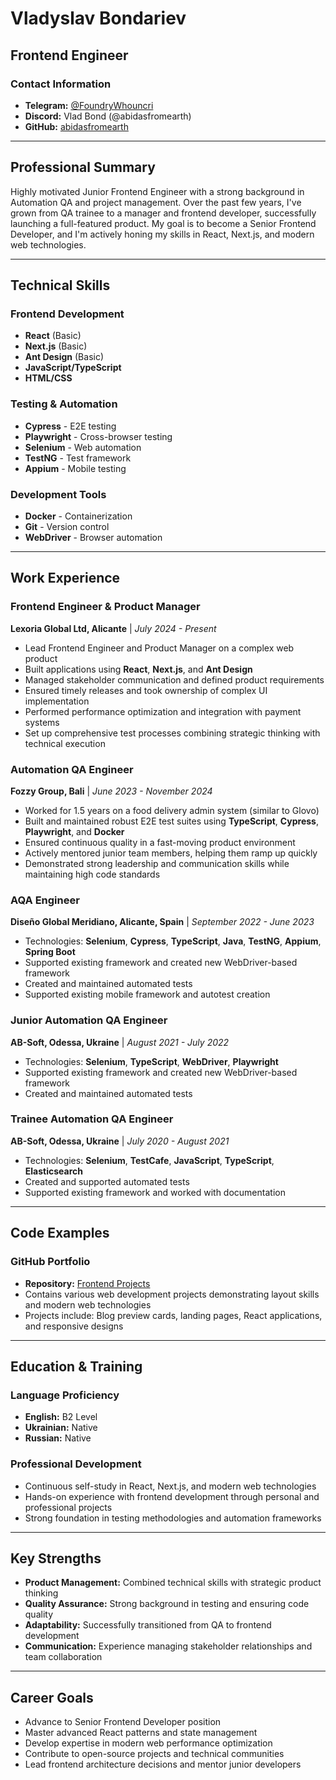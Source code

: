 # Vladyslav Bondariev
## Frontend Engineer

### Contact Information
- **Telegram:** [@FoundryWhouncri](https://t.me/FoundryWhouncri)
- **Discord:** Vlad Bond (@abidasfromearth)
- **GitHub:** [abidasfromearth](https://github.com/abidasfromearth)

---

## Professional Summary

Highly motivated Junior Frontend Engineer with a strong background in Automation QA and project management. Over the past few years, I've grown from QA trainee to a manager and frontend developer, successfully launching a full-featured product. My goal is to become a Senior Frontend Developer, and I'm actively honing my skills in React, Next.js, and modern web technologies.

---

## Technical Skills

### Frontend Development
- **React** (Basic)
- **Next.js** (Basic)
- **Ant Design** (Basic)
- **JavaScript/TypeScript**
- **HTML/CSS**

### Testing & Automation
- **Cypress** - E2E testing
- **Playwright** - Cross-browser testing
- **Selenium** - Web automation
- **TestNG** - Test framework
- **Appium** - Mobile testing

### Development Tools
- **Docker** - Containerization
- **Git** - Version control
- **WebDriver** - Browser automation

---

## Work Experience

### Frontend Engineer & Product Manager
**Lexoria Global Ltd, Alicante** | *July 2024 - Present*

- Lead Frontend Engineer and Product Manager on a complex web product
- Built applications using **React**, **Next.js**, and **Ant Design**
- Managed stakeholder communication and defined product requirements
- Ensured timely releases and took ownership of complex UI implementation
- Performed performance optimization and integration with payment systems
- Set up comprehensive test processes combining strategic thinking with technical execution

### Automation QA Engineer
**Fozzy Group, Bali** | *June 2023 - November 2024*

- Worked for 1.5 years on a food delivery admin system (similar to Glovo)
- Built and maintained robust E2E test suites using **TypeScript**, **Cypress**, **Playwright**, and **Docker**
- Ensured continuous quality in a fast-moving product environment
- Actively mentored junior team members, helping them ramp up quickly
- Demonstrated strong leadership and communication skills while maintaining high code standards

### AQA Engineer
**Diseño Global Meridiano, Alicante, Spain** | *September 2022 - June 2023*

- Technologies: **Selenium**, **Cypress**, **TypeScript**, **Java**, **TestNG**, **Appium**, **Spring Boot**
- Supported existing framework and created new WebDriver-based framework
- Created and maintained automated tests
- Supported existing mobile framework and autotest creation

### Junior Automation QA Engineer
**AB-Soft, Odessa, Ukraine** | *August 2021 - July 2022*

- Technologies: **Selenium**, **TypeScript**, **WebDriver**, **Playwright**
- Supported existing framework and created new WebDriver-based framework
- Created and maintained automated tests

### Trainee Automation QA Engineer
**AB-Soft, Odessa, Ukraine** | *July 2020 - August 2021*

- Technologies: **Selenium**, **TestCafe**, **JavaScript**, **TypeScript**, **Elasticsearch**
- Created and supported automated tests
- Supported existing framework and worked with documentation

---

## Code Examples

### GitHub Portfolio
- **Repository:** [Frontend Projects](https://github.com/abidasfromearth/front-end)
- Contains various web development projects demonstrating layout skills and modern web technologies
- Projects include: Blog preview cards, landing pages, React applications, and responsive designs

---

## Education & Training

### Language Proficiency
- **English:** B2 Level
- **Ukrainian:** Native
- **Russian:** Native

### Professional Development
- Continuous self-study in React, Next.js, and modern web technologies
- Hands-on experience with frontend development through personal and professional projects
- Strong foundation in testing methodologies and automation frameworks

---

## Key Strengths
- **Product Management:** Combined technical skills with strategic product thinking
- **Quality Assurance:** Strong background in testing and ensuring code quality
- **Adaptability:** Successfully transitioned from QA to frontend development
- **Communication:** Experience managing stakeholder relationships and team collaboration

---

## Career Goals

- Advance to Senior Frontend Developer position
- Master advanced React patterns and state management
- Develop expertise in modern web performance optimization
- Contribute to open-source projects and technical communities
- Lead frontend architecture decisions and mentor junior developers